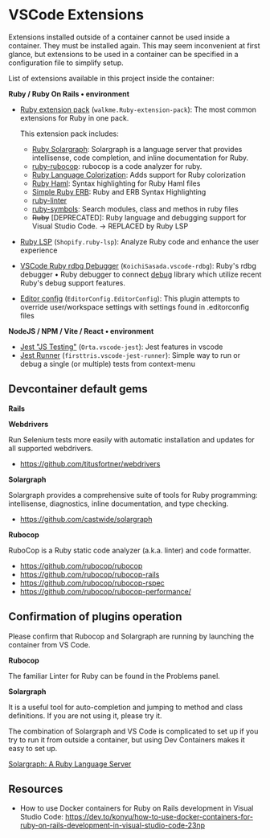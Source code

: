 # VSCode Extensions

Extensions installed outside of a container cannot be used inside a container. They must be installed again. This may seem inconvenient at first glance, but extensions to be used in a container can be specified in a configuration file to simplify setup.

List of extensions available in this project inside the container:

**Ruby / Ruby On Rails • environment**

-   [Ruby extension pack](https://marketplace.visualstudio.com/items?itemName=walkme.Ruby-extension-pack) (`walkme.Ruby-extension-pack`): The most common extensions for Ruby in one pack.

    This extension pack includes:

    -   [Ruby Solargraph](https://marketplace.visualstudio.com/items?itemName=castwide.solargraph): Solargraph is a language server that provides intellisense, code completion, and inline documentation for Ruby.
    -   [ruby-rubocop](https://marketplace.visualstudio.com/items?itemName=misogi.ruby-rubocop): rubocop is a code analyzer for ruby.
    -   [Ruby Language Colorization](https://marketplace.visualstudio.com/items?itemName=groksrc.ruby): Adds support for Ruby colorization
    -   [Ruby Haml](https://marketplace.visualstudio.com/items?itemName=vayan.haml): Syntax highlighting for Ruby Haml files
    -   [Simple Ruby ERB](https://marketplace.visualstudio.com/items?itemName=vortizhe.simple-ruby-erb): Ruby and ERB Syntax Highlighting
    -   [ruby-linter](https://marketplace.visualstudio.com/items?itemName=hoovercj.ruby-linter)
    -   [ruby-symbols](https://marketplace.visualstudio.com/items?itemName=miguel-savignano.ruby-symbols): Search modules, class and methos in ruby files
    -   ~~Ruby~~ [DEPRECATED]: Ruby language and debugging support for Visual Studio Code. -> REPLACED by Ruby LSP

-   [Ruby LSP](https://marketplace.visualstudio.com/items?itemName=Shopify.ruby-lsp) (`Shopify.ruby-lsp`): Analyze Ruby code and enhance the user experience
-   [VSCode Ruby rdbg Debugger](https://marketplace.visualstudio.com/items?itemName=KoichiSasada.vscode-rdbg) (`KoichiSasada.vscode-rdbg`): Ruby's rdbg debugger • Ruby debugger to connect [debug](https://github.com/ruby/debug) library which utilize recent Ruby's debug support features.
-   [Editor config](https://marketplace.visualstudio.com/items?itemName=EditorConfig.EditorConfig) (`EditorConfig.EditorConfig`): This plugin attempts to override user/workspace settings with settings found in .editorconfig files

**NodeJS / NPM / Vite / React • environment**

-   [Jest "JS Testing"](https://marketplace.visualstudio.com/items?itemName=Orta.vscode-jest) (`Orta.vscode-jest`): Jest features in vscode
-   [Jest Runner](https://marketplace.visualstudio.com/items?itemName=firsttris.vscode-jest-runner) (`firsttris.vscode-jest-runner`): Simple way to run or debug a single (or multiple) tests from context-menu

## Devcontainer default gems

**Rails**

**Webdrivers**

Run Selenium tests more easily with automatic installation and updates for all supported webdrivers.

-   https://github.com/titusfortner/webdrivers

**Solargraph**

Solargraph provides a comprehensive suite of tools for Ruby programming: intellisense, diagnostics, inline documentation, and type checking.

-   https://github.com/castwide/solargraph

**Rubocop**

RuboCop is a Ruby static code analyzer (a.k.a. linter) and code formatter.

-   https://github.com/rubocop/rubocop
-   https://github.com/rubocop/rubocop-rails
-   https://github.com/rubocop/rubocop-rspec
-   https://github.com/rubocop/rubocop-performance/

## Confirmation of plugins operation

Please confirm that Rubocop and Solargraph are running by launching the container from VS Code.

**Rubocop**

The familiar Linter for Ruby can be found in the Problems panel.

**Solargraph**

It is a useful tool for auto-completion and jumping to method and class definitions. If you are not using it, please try it.

The combination of Solargraph and VS Code is complicated to set up if you try to run it from outside a container, but using Dev Containers makes it easy to set up.

[Solargraph: A Ruby Language Server](https://solargraph.org/)

## Resources

-   How to use Docker containers for Ruby on Rails development in Visual Studio Code: https://dev.to/konyu/how-to-use-docker-containers-for-ruby-on-rails-development-in-visual-studio-code-23np
